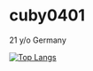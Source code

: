 # cuby0401

21 y/o
Germany

[![Top Langs](https://github-readme-stats.vercel.app/api/top-langs/?username=cuby0401)](https://github.com/anuraghazra/github-readme-stats)

<!---
cuby0401/cuby0401 is a ✨ special ✨ repository because its `README.md` (this file) appears on your GitHub profile.
You can click the Preview link to take a look at your changes.
--->
